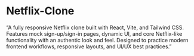 # Netflix-Clone
“A fully responsive Netflix clone built with React, Vite, and Tailwind CSS. Features mock sign-up/sign-in pages, dynamic UI, and core Netflix-like functionality with an authentic look and feel. Designed to practice modern frontend workflows, responsive layouts, and UI/UX best practices.”
